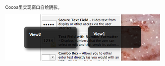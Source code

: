 Cocoa里实现窗口自绘阴影。

![snapshot.png](https://github.com/keefo/GrowlStyleWindow/raw/master/snapshot.jpg "Snapshot")